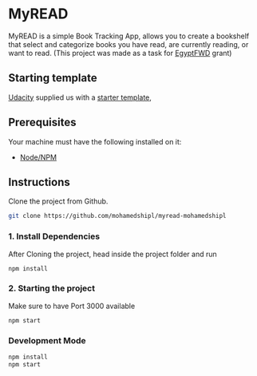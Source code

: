 # MyREAD

MyREAD is a simple Book Tracking App, allows you to create a bookshelf that select and categorize books you have read, are currently reading, or want to read.
 (This project was made as a task for [EgyptFWD] grant)


[egyptfwd]: https://egfwd.com

## Starting template

[Udacity] supplied us with a [starter template],

[udacity]: https://udacity.com
[starter template]: https://github.com/udacity/nd0191-c1-myreads/



## Prerequisites
Your machine must have the following installed on it:
- [Node/NPM](https://nodejs.org/en/download/) 



## Instructions

Clone the project from Github.

```bash
git clone https://github.com/mohamedshipl/myread-mohamedshipl
```

### 1. Install Dependencies
After Cloning the project, head inside the project folder and run
```
npm install
```

### 2. Starting the project
Make sure to have Port 3000 available
```
npm start
```


### Development Mode

```bash
npm install
npm start
```



